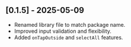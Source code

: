 ## [0.1.5] - 2025-05-09
- Renamed library file to match package name.
- Improved input validation and flexibility.
- Added `onTapOutside` and `selectAll` features.
